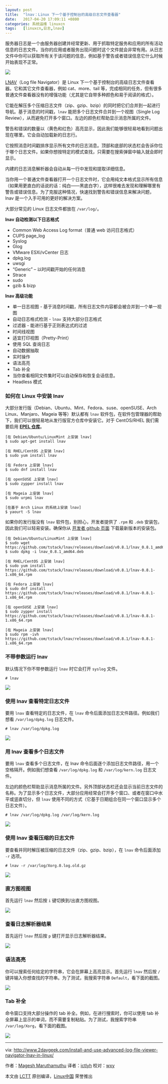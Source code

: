 ```yaml
---
layout: post
title:	"lnav：Linux 下一个基于控制台的高级日志文件查看器"
date:	2017-04-20 17:09:11 +0800 
categories:	系统运维 linuxcn 
tags:	[linuxcn,日志,lnav]
---
```



服务器日志是一个由服务器创建并经常更新、用于抓取特定服务和应用的所有活动信息的日志文件。当你的应用或者服务出现问题时这个文件就会非常有用。从日志文件中你可以获取所有关于该问题的信息，例如基于警告或者错误信息它什么时候开始表现不正常。


![](/Asserts/Images//attachment/album/201704/20/170859llgubtduz9wf8w28.jpg)


[LNAV](http://lnav.org/)（Log file Navigator）是 Linux 下一个基于控制台的高级日志文件查看器。它和其它文件查看器，例如 cat、more、tail 等，完成相同的任务，但有很多普通文件查看器没有的增强功能（尤其是它自带多种颜色和易于阅读的格式）。


它能在解压多个压缩日志文件（zip、gzip、bzip）的同时把它们合并到一起进行导航。基于消息的时间戳，`lnav` 能把多个日志文件合并到一个视图（Single Log Review），从而避免打开多个窗口。左边的颜色栏帮助显示消息所属的文件。


警告和错误的数量以（黄色和红色）高亮显示，因此我们能够很轻易地看到问题出现在哪里。它会自动加载新的日志行。


它按照消息时间戳排序显示所有文件的日志消息。顶部和底部的状态栏会告诉你位于哪个日志文件。如果你想按特定的模式查找，只需要在搜索弹窗中输入就会即时显示。


内建的日志消息解析器会自动从每一行中发现和提取详细信息。


当你用一个普通文件查看器打开一个日志文件时，它会用纯文本格式显示所有信息（如果用更直白的话说的话：纯白——黑底白字），这样很难去发现和理解哪里有警告或错误信息。为了克服这种情况，快速找到警告和错误信息来解决问题， lnav 是一个入手可用的更好的解决方案。


大部分常见的 Linux 日志文件都放在 `/var/log/`。


**lnav 自动检测以下日志格式**


* Common Web Access Log format（普通 web 访问日志格式）
* CUPS page\_log
* Syslog
* Glog
* VMware ESXi/vCenter 日志
* dpkg.log
* uwsgi
* “Generic” – 以时间戳开始的任何消息
* Strace
* sudo
* gzib & bizp


**lnav 高级功能**


* 单一日志视图 - 基于消息时间戳，所有日志文件内容都会被合并到一个单一视图
* 自动日志格式检测 - `lnav` 支持大部分日志格式
* 过滤器 - 能进行基于正则表达式的过滤
* 时间线视图
* 适宜打印视图（Pretty-Print）
* 使用 SQL 查询日志
* 自动数据抽取
* 实时操作
* 语法高亮
* Tab 补全
* 当你查看相同文件集时可以自动保存和恢复会话信息。
* Headless 模式


### 如何在 Linux 中安装 lnav


大部分发行版（Debian、Ubuntu、Mint、Fedora、suse、openSUSE、Arch Linux、Manjaro、Mageia 等等）默认都有 `lnav` 软件包，在软件包管理器的帮助下，我们可以很轻易地从发行版官方仓库中安装它。对于 CentOS/RHEL 我们需要启用 **[EPEL 仓库](http://www.2daygeek.com/install-enable-epel-repository-on-rhel-centos-scientific-linux-oracle-linux/)**。



```
[在 Debian/Ubuntu/LinuxMint 上安装 lnav]
$ sudo apt-get install lnav

[在 RHEL/CentOS 上安装 lnav]
$ sudo yum install lnav

[在 Fedora 上安装 lnav]
$ sudo dnf install lnav

[在 openSUSE 上安装 lnav]
$ sudo zypper install lnav

[在 Mageia 上安装 lnav]
$ sudo urpmi lnav

[在基于 Arch Linux 的系统上安装 lnav]
$ yaourt -S lnav

```

如果你的发行版没有 `lnav` 软件包，别担心，开发者提供了 `.rpm` 和 `.deb` 安装包，因此我们可以轻易安装。确保你从 [开发者 github 页面](https://github.com/tstack/lnav/releases) 下载最新版本的安装包。



```
[在 Debian/Ubuntu/LinuxMint 上安装 lnav]
$ sudo wget https://github.com/tstack/lnav/releases/download/v0.8.1/lnav_0.8.1_amd64.deb
$ sudo dpkg -i lnav_0.8.1_amd64.deb

[在 RHEL/CentOS 上安装 lnav]
$ sudo yum install https://github.com/tstack/lnav/releases/download/v0.8.1/lnav-0.8.1-1.x86_64.rpm

[在 Fedora 上安装 lnav]
$ sudo dnf install https://github.com/tstack/lnav/releases/download/v0.8.1/lnav-0.8.1-1.x86_64.rpm

[在 openSUSE 上安装 lnav]
$ sudo zypper install https://github.com/tstack/lnav/releases/download/v0.8.1/lnav-0.8.1-1.x86_64.rpm

[在 Mageia 上安装 lnav]
$ sudo rpm -ivh https://github.com/tstack/lnav/releases/download/v0.8.1/lnav-0.8.1-1.x86_64.rpm

```

### 不带参数运行 lnav


默认情况下你不带参数运行 `lnav` 时它会打开 `syslog` 文件。



```
# lnav

```

![](/Asserts/Images//attachment/album/201704/20/170932bpkp5lccyj9py4ky.png)


### 使用 lnav 查看特定日志文件


要用 `lnav` 查看特定的日志文件，在 `lnav` 命令后面添加日志文件路径。例如我们想看 `/var/log/dpkg.log` 日志文件。



```
# lnav /var/log/dpkg.log

```

![](/Asserts/Images//attachment/album/201704/20/170943kgqhnwlwywhnsnl3.png)


### 用 lnav 查看多个日志文件


要用 `lnav` 查看多个日志文件，在 lnav 命令后面逐个添加日志文件路径，用一个空格隔开。例如我们想查看 `/var/log/dpkg.log` 和 `/var/log/kern.log` 日志文件。


左边的颜色栏帮助显示消息所属的文件。另外顶部状态栏还会显示当前日志文件的名称。为了显示多个日志文件，大部分应用经常会打开多个窗口、或者在窗口中水平或竖直切分，但 `lnav` 使用不同的方式（它基于日期组合在同一个窗口显示多个日志文件）。



```
# lnav /var/log/dpkg.log /var/log/kern.log

```

![](/Asserts/Images//attachment/album/201704/20/170957nle92l91sf1jup6a.png)


### 使用 lnav 查看压缩的日志文件


要查看并同时解压被压缩的日志文件（zip、gzip、bzip），在 `lnav` 命令后面添加 `-r` 选项。



```
# lnav -r /var/log/Xorg.0.log.old.gz

```

![](/Asserts/Images//attachment/album/201704/20/171002a6w711aomvsaeu7l.png)


### 直方图视图


首先运行 `lnav` 然后按 `i` 键切换到/出直方图视图。


![](/Asserts/Images//attachment/album/201704/20/171006fqls0ewnyyaee8z9.png)


### 查看日志解析器结果


首先运行 `lnav` 然后按 `p` 键打开显示日志解析器结果。


![](/Asserts/Images//attachment/album/201704/20/171012bf68we9we3b9t2zr.png)


### 语法高亮


你可以搜索任何给定的字符串，它会在屏幕上高亮显示。首先运行 `lnav` 然后按 `/` 键并输入你想查找的字符串。为了测试，我搜索字符串 `Default`，看下面的截图。


![](/Asserts/Images//attachment/album/201704/20/171017z3vdcntv34dxnnvd.png)


### Tab 补全


命令窗口支持大部分操作的 tab 补全。例如，在进行搜索时，你可以使用 tab 补全屏幕上显示的单词，而不需要复制粘贴。为了测试，我搜索字符串 `/var/log/Xorg`，看下面的截图。


![](/Asserts/Images//attachment/album/201704/20/171022uyyxylh08l87xmty.png)




---


via: <http://www.2daygeek.com/install-and-use-advanced-log-file-viewer-navigator-lnav-in-linux/>


作者：[Magesh Maruthamuthu](http://www.2daygeek.com/author/magesh/) 译者：[ictlyh](https://github.com/ictlyh) 校对：[wxy](https://github.com/wxy)


本文由 [LCTT](https://github.com/LCTT/TranslateProject) 原创编译，[Linux中国](https://linux.cn/) 荣誉推出
